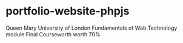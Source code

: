 # portfolio-website-phpjs

Queen Mary University of London 
Fundamentals of Web Technology module
Final Courseworth worth 70%
